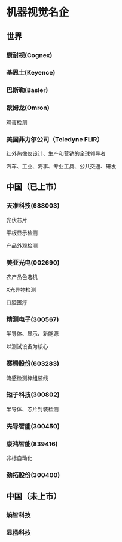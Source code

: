 # 机器视觉名企

## 世界

### 康耐视(Cognex)

### 基恩士(Keyence)

### 巴斯勒(Basler)

### 欧姆龙(Omron)

鸡蛋检测

### 美国菲力尔公司（Teledyne FLIR）

红外热像仪设计、生产和营销的全球领导者

汽车、工业、海事、专业工具、公共交通、研发

## 中国（已上市）

### 天准科技(688003)

光伏芯片

平板显示检测

产品外观检测

### 美亚光电(002690)

农产品色选机

X光异物检测

口腔医疗

### 精测电子(300567)

半导体、显示、新能源

以测试设备为核心

### 赛腾股份(603283)

流感检测棒组装线

### 矩子科技(300802)

半导体、芯片封装检测

### 先导智能(300450)



### 康鸿智能(839416)

非标自动化

### 劲拓股份(300400)

## 中国（未上市）

### 熵智科技

### 显扬科技
